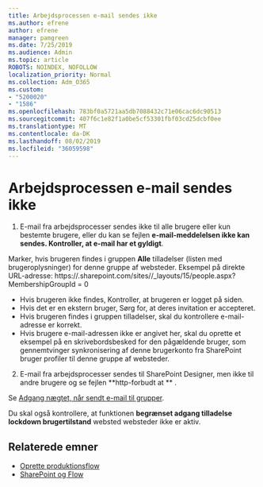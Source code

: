 ```yaml
---
title: Arbejdsprocessen e-mail sendes ikke
ms.author: efrene
author: efrene
manager: pamgreen
ms.date: 7/25/2019
ms.audience: Admin
ms.topic: article
ROBOTS: NOINDEX, NOFOLLOW
localization_priority: Normal
ms.collection: Adm_O365
ms.custom:
- "5200020"
- "1586"
ms.openlocfilehash: 783bf0a5721aa5db7088432c71e06cac6dc90513
ms.sourcegitcommit: 407f6c1e82f1a0be5cf53301fbf03cd25dcbf0ee
ms.translationtype: MT
ms.contentlocale: da-DK
ms.lasthandoff: 08/02/2019
ms.locfileid: "36059598"
---
```

# <a name="workflow-email-is-not-being-sent"></a>Arbejdsprocessen e-mail sendes ikke

1. E-mail fra arbejdsprocesser sendes ikke til alle brugere eller kun bestemte brugere, eller du kan se fejlen **e-mail-meddelelsen ikke kan sendes. Kontroller, at e-mail har et gyldigt**.

Marker, hvis brugeren findes i gruppen **Alle** tilladelser (listen med brugeroplysninger) for denne gruppe af websteder.  Eksempel på direkte URL-adresse: https://<tenant>.sharepoint.com/sites/<sitename>/_layouts/15/people.aspx? MembershipGroupId = 0

- Hvis brugeren ikke findes, Kontroller, at brugeren er logget på siden. 
- Hvis det er en ekstern bruger, Sørg for, at deres invitation er accepteret.
- Hvis brugeren findes i gruppen tilladelser, skal du kontrollere e-mail-adresse er korrekt.
- Hvis brugere e-mail-adressen ikke er angivet her, skal du oprette et eksempel på en skrivebordsbesked for den pågældende bruger, som gennemtvinger synkronisering af denne brugerkonto fra SharePoint bruger profiler til denne gruppe af websteder.
 
2. E-mail fra arbejdsprocesser sendes til SharePoint Designer, men ikke til andre brugere og se fejlen **http-forbudt at <spam> <spam> ** <spam> <spam>.
 

Se [Adgang nægtet, når sendt e-mail til grupper](https://docs.microsoft.com/sharepoint/support/server-admin/access-denied-when-send-an-email-to-groups).

Du skal også kontrollere, at funktionen **begrænset adgang tilladelse lockdown brugertilstand** websted websteder ikke er aktiv.

## <a name="related-topics"></a>Relaterede emner
- [Oprette produktionsflow](https://support.office.com/article/Create-a-flow-for-a-list-or-library-in-SharePoint-Online-or-OneDrive-for-Business-a9c3e03b-0654-46af-a254-20252e580d01) 
- [SharePoint og Flow](https://flow.microsoft.com/blog/sharepoint-and-flow/) 



